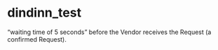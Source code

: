 # dindinn_test


“waiting time of 5 seconds” before the Vendor receives the Request (a confirmed Request).
